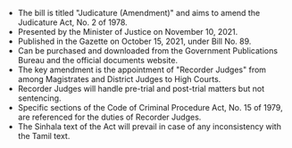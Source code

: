 - The bill is titled "Judicature (Amendment)" and aims to amend the Judicature Act, No. 2 of 1978.
- Presented by the Minister of Justice on November 10, 2021.
- Published in the Gazette on October 15, 2021, under Bill No. 89.
- Can be purchased and downloaded from the Government Publications Bureau and the official documents website.
- The key amendment is the appointment of "Recorder Judges" from among Magistrates and District Judges to High Courts.
- Recorder Judges will handle pre-trial and post-trial matters but not sentencing.
- Specific sections of the Code of Criminal Procedure Act, No. 15 of 1979, are referenced for the duties of Recorder Judges.
- The Sinhala text of the Act will prevail in case of any inconsistency with the Tamil text.